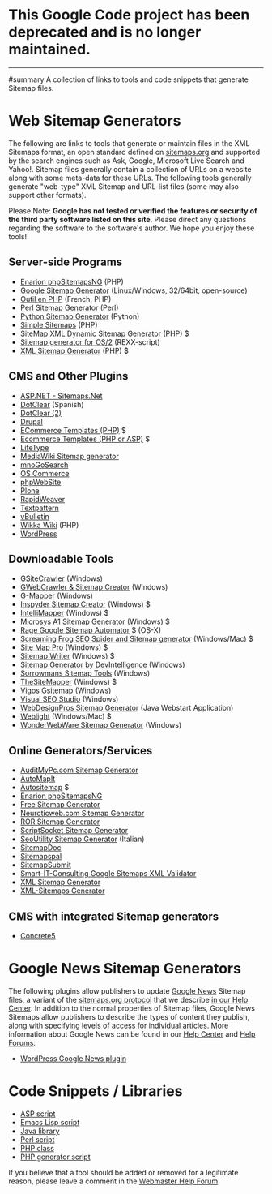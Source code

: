 # This Google Code project has been deprecated and is no longer maintained. #


---


#summary A collection of links to tools and code snippets that generate Sitemap files.

# Web Sitemap Generators #

The following are links to tools that generate or maintain files in the XML Sitemaps format, an open standard defined on [sitemaps.org](http://sitemaps.org/) and supported by the search engines such as Ask, Google, Microsoft Live Search and Yahoo!. Sitemap files generally contain a collection of URLs on a website along with some meta-data for these URLs. The following tools generally generate "web-type" XML Sitemap and URL-list files (some may also support other formats).

Please Note: **Google has not tested or verified the features or security of the third party software listed on this site**. Please direct any questions regarding the software to the software's author. We hope you enjoy these tools!

## Server-side Programs ##
  * [Enarion phpSitemapsNG](http://enarion.net/google/) (PHP)
  * [Google Sitemap Generator](http://code.google.com/p/googlesitemapgenerator/) (Linux/Windows, 32/64bit, open-source)
  * [Outil en PHP](http://www.orvinfait.fr/generateur_sitmap_version.html) (French, PHP)
  * [Perl Sitemap Generator](http://code.google.com/p/perlsitemapgenerator/) (Perl)
  * [Python Sitemap Generator](http://code.google.com/p/sitemap-generators/) (Python)
  * [Simple Sitemaps](http://www.smart-it-consulting.com/article.htm?node=154&page=82) (PHP)
  * [SiteMap XML Dynamic Sitemap Generator](http://www.softswot.com/sitemapinfo.php) (PHP) $
  * [Sitemap generator for OS/2](http://omniplex.om.funpic.de/src/sitemap.cmd) (REXX-script)
  * [XML Sitemap Generator](http://www.xml-sitemaps.com/standalone-google-sitemap-generator.html) (PHP) $

## CMS and Other Plugins ##
  * [ASP.NET - Sitemaps.Net](http://james.newtonking.com/projects/sitemaps-net.aspx)
  * [DotClear](http://armonia.spiral-static.org/?2005/06/14/50-generador-de-sitemaps-para-dotclear) (Spanish)
  * [DotClear (2)](http://coudert.free.fr/blog//index.php?2005/06/24/102-sitemap-for-dotclear)
  * [Drupal](http://drupal.org/project/xmlsitemap)
  * [ECommerce Templates (PHP)](http://www.pc4people.com/products.php?cat=57) $
  * [Ecommerce Templates (PHP or ASP)](http:///www.webtressdesign.com/proddetail.asp?prod=gsm101) $
  * [LifeType](http://wiki.lifetype.net/index.php/PLog_1.0/Plugins/sitemap)
  * [MediaWiki Sitemap generator](http://www.mediawiki.org/wiki/Manual:GenerateSitemap.php)
  * [mnoGoSearch](http://sourceforge.net/projects/ms2sm)
  * [OS Commerce](http://www.oscommerce.com/community/contributions,3226)
  * [phpWebSite](http://www.kiesler.at/article232.html)
  * [Plone](http://plone.org/products/qplonegooglesitemaps)
  * [RapidWeaver](http://loghound.com/Sitemap/index.php)
  * [Textpattern](http://forum.textpattern.com/viewtopic.php?id=27212)
  * [vBulletin](http://www.vbseo.com/f44/vbseo-google-yahoo-sitemap-generator-vbulletin-3-5-x-vbulletin-3-0-x-2648/)
  * [Wikka Wiki](http://wikkawiki.org/GoogleSitemapHandler) (PHP)
  * [WordPress](http://www.arnebrachhold.de/projects/wordpress-plugins/google-xml-sitemaps-generator/)

## Downloadable Tools ##
  * [GSiteCrawler](http://gsitecrawler.com/) (Windows)
  * [GWebCrawler & Sitemap Creator](http://trytobreak.com) (Windows)
  * [G-Mapper](http://www.dbnetsolutions.co.uk/gmapper/) (Windows)
  * [Inspyder Sitemap Creator](http://www.inspyder.com/products/SitemapCreator/) (Windows) $
  * [IntelliMapper](http://www.intelli-mapper.com/) (Windows) $
  * [Microsys A1 Sitemap Generator](http://www.microsystools.com/products/sitemap-generator/) (Windows) $
  * [Rage Google Sitemap Automator](http://www.ragesw.com/products/googlesitemap.html) $ (OS-X)
  * [Screaming Frog SEO Spider and Sitemap generator](http://www.screamingfrog.co.uk/seo-spider/) (Windows/Mac) $
  * [Site Map Pro](http://www.sitemappro.com/) (Windows) $
  * [Sitemap Writer](http://www.sitemapwriter.com/) (Windows) $
  * [Sitemap Generator by DevIntelligence](http://devintelligence.com/sitemapgenerator/) (Windows)
  * [Sorrowmans Sitemap Tools](http://www.sorrowman.org/sitemap-tools/) (Windows)
  * [TheSiteMapper](http://www.thesitemapper.com/) (Windows) $
  * [Vigos Gsitemap](http://www.vigos.com/products/gsitemap/) (Windows)
  * [Visual SEO Studio](http://visual-seo.com/) (Windows)
  * [WebDesignPros Sitemap Generator](http://www.webdesignpros.ca/software/sitemapGenerator.html) (Java Webstart Application)
  * [Weblight](http://www.illumit.com/weblight/) (Windows/Mac) $
  * [WonderWebWare Sitemap Generator](http://wonderwebware.com/sitemap-generator/) (Windows)

## Online Generators/Services ##
  * [AuditMyPc.com Sitemap Generator](http://www.auditmypc.com/free-sitemap-generator.asp)
  * [AutoMapIt](http://www.automapit.com/googlesitemaps.html)
  * [Autositemap](http://www.autositemap.com/) $
  * [Enarion phpSitemapsNG](http://enarion.net/google/phpsitemapng/crawler/)
  * [Free Sitemap Generator](http://www.freesitemapgenerator.com/)
  * [Neuroticweb.com Sitemap Generator](http://www.neuroticweb.com/recursos/sitemap/)
  * [ROR Sitemap Generator](http://www.addme.com/ror-sitemap-generator.htm)
  * [ScriptSocket Sitemap Generator ](http://www.scriptsocket.com/sitemaps.php)
  * [SeoUtility Sitemap Generator](http://www.seoutility.com/it/tools/google/sitemap_generator.aspx) (Italian)
  * [SitemapDoc](http://www.sitemapdoc.com/)
  * [Sitemapspal](http://www.sitemapspal.com/)
  * [SitemapSubmit](http://www.sitemapsubmit.net/generate-sitemap)
  * [Smart-IT-Consulting Google Sitemaps XML Validator](http://www.smart-it-consulting.com/internet/google/submit-validate-sitemap/)
  * [XML Sitemap Generator](http://xmlsitemapgenerator.org/)
  * [XML-Sitemaps Generator](http://www.xml-sitemaps.com/)

## CMS with integrated Sitemap generators ##
  * [Concrete5](http://www.concrete5.org/)


# Google News Sitemap Generators #

The following plugins allow publishers to update [Google News](http://news.google.com/) Sitemap files, a variant of the [sitemaps.org protocol](http://sitemaps.org/) that we describe [in our Help Center](http://www.google.com/support/news_pub/bin/topic.py?topic=11666). In addition to the normal properties of Sitemap files, Google News Sitemaps allow publishers to describe the types of content they publish, along with specifying levels of access for individual articles. More information about Google News can be found in our [Help Center](http://www.google.com/support/news_pub/?hl=en) and [Help Forums](http://www.google.com/support/forum/p/news?hl=en).

  * [WordPress Google News plugin](http://wordpress.org/extend/plugins/gn-xml-sitemap/)


# Code Snippets / Libraries #
  * [ASP script](http://www.iteam5.net/francesco/sitemap_gen/)
  * [Emacs Lisp script](http://xahlee.org/emacs/make_sitemap.html)
  * [Java library](http://code.google.com/p/sitemapgen4j/)
  * [Perl script](http://groups.google.com/group/google-sitemaps/browse_thread/thread/83b34a59a05a104d/)
  * [PHP class](http://www.phpclasses.org/browse/package/2612.html)
  * [PHP generator script](http://www.bin-co.com/php/programs/tools/sitemap_generator/)

If you believe that a tool should be added or removed for a legitimate reason, please leave a comment in the [Webmaster Help Forum](http://www.google.com/support/forum/p/Webmasters/thread?tid=3c24ab67179a5f26&hl=en#all).